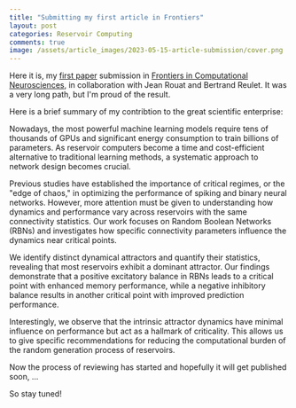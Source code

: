 ```yaml
---
title: "Submitting my first article in Frontiers"
layout: post
categories: Reservoir Computing
comments: true
image: /assets/article_images/2023-05-15-article-submission/cover.png
---
```


Here it is, my [first paper](https://github.com/ManuNeuro/EmmanuelCalvet/tree/42550f62095bfd7e7108882cf4cfd951d65cc5bb/assets/publications/2023_article_emmanuel_calvet_submited.pdf) submission in [Frontiers in Computational Neurosciences](https://www.frontiersin.org/journals/computational-neuroscience), in collaboration with Jean Rouat and Bertrand Reulet. It was a very long path, but I'm proud of the result.

Here is a brief summary of my contribtion to the great scientific enterprise:

Nowadays, the most powerful machine learning models require tens of thousands of GPUs and significant energy consumption to train billions of parameters. As reservoir computers become a time and cost-efficient alternative to traditional learning methods, a systematic approach to network design becomes crucial. 

Previous studies have established the importance of critical regimes, or the "edge of chaos," in optimizing the performance of spiking and binary neural networks. However, more attention must be given to understanding how dynamics and performance vary across reservoirs with the same connectivity statistics. Our work focuses on Random Boolean Networks (RBNs) and investigates how specific connectivity parameters influence the dynamics near critical points. 

We identify distinct dynamical attractors and quantify their statistics, revealing that most reservoirs exhibit a dominant attractor. Our findings demonstrate that a positive excitatory balance in RBNs leads to a critical point with enhanced memory performance, while a negative inhibitory balance results in another critical point with improved prediction performance. 

Interestingly, we observe that the intrinsic attractor dynamics have minimal influence on performance but act as a hallmark of criticality. This allows us to give specific recommendations for reducing the computational burden of the random generation process of reservoirs.

Now the process of reviewing has started and hopefully it will get published soon, ...

So stay tuned!
